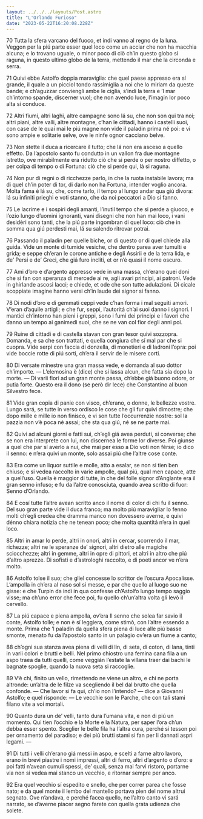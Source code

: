 ```yaml
---
layout: ../../../layouts/Post.astro
title: "L'Orlando Furioso"
date: "2023-05-22T16:20:08.228Z"
---
```

70
     Tutta la sfera varcano del fuoco,
et indi vanno al regno de la luna.
Veggon per la piú parte esser quel loco
come un acciar che non ha macchia alcuna;
e lo trovano uguale, o minor poco
di ciò ch’in questo globo si raguna,
in questo ultimo globo de la terra,
mettendo il mar che la circonda e serra.

71
     Quivi ebbe Astolfo doppia maraviglia:
che quel paese appresso era sí grande,
il quale a un picciol tondo rassimiglia
a noi che lo miriam da queste bande;
e ch’aguzzar conviengli ambe le ciglia,
s’indi la terra e ’l mar ch’intorno spande,
discerner vuol; che non avendo luce,
l’imagin lor poco alta si conduce.


72
     Altri fiumi, altri laghi, altre campagne
sono lá su, che non son qui tra noi;
altri piani, altre valli, altre montagne,
c’han le cittadi, hanno i castelli suoi,
con case de le quai mai le piú magne
non vide il paladin prima né poi:
e vi sono ampie e solitarie selve,
ove le ninfe ognor cacciano belve.

73
     Non stette il duca a ricercare il tutto;
che lá non era asceso a quello effetto.
Da l’apostolo santo fu condutto
in un vallon fra due montagne istretto,
ove mirabilmente era ridutto
ciò che si perde o per nostro diffetto,
o per colpa di tempo o di Fortuna:
ciò che si perde qui, lá si raguna.

74
     Non pur di regni o di ricchezze parlo,
in che la ruota instabile lavora;
ma di quel ch’in poter di tor, di darlo
non ha Fortuna, intender voglio ancora.
Molta fama è lá su, che, come tarlo,
il tempo al lungo andar qua giú divora:
lá su infiniti prieghi e voti stanno,
che da noi peccatori a Dio si fanno.

75
     Le lacrime e i sospiri degli amanti,
l’inutil tempo che si perde a giuoco,
e l’ozio lungo d’uomini ignoranti,
vani disegni che non han mai loco,
i vani desidèri sono tanti,
che la piú parte ingombran di quel loco:
ciò che in somma qua giú perdesti mai,
lá su salendo ritrovar potrai.


76
     Passando il paladin per quelle biche,
or di questo or di quel chiede alla guida.
Vide un monte di tumide vesiche,
che dentro parea aver tumulti e grida;
e seppe ch’eran le corone antiche
e degli Assirii e de la terra lida,
e de’ Persi e de’ Greci, che giá furo
incliti, et or n’è quasi il nome oscuro.

77
     Ami d’oro e d’argento appresso vede
in una massa, ch’erano quei doni
che si fan con speranza di mercede
ai re, agli avari principi, ai patroni.
Vede in ghirlande ascosi lacci; e chiede,
et ode che son tutte adulazioni.
Di cicale scoppiate imagine hanno
versi ch’in laude dei signor si fanno.

78
     Di nodi d’oro e di gemmati ceppi
vede c’han forma i mal seguiti amori.
V’eran d’aquile artigli; e che fur, seppi,
l’autoritá ch’ai suoi danno i signori.
I mantici ch’intorno han pieni i greppi,
sono i fumi dei principi e i favori
che danno un tempo ai ganimedi suoi,
che se ne van col fior degli anni poi.

79
     Ruine di cittadi e di castella
stavan con gran tesor quivi sozzopra.
Domanda, e sa che son trattati, e quella
congiura che sí mal par che si cuopra.
Vide serpi con faccia di donzella,
di monetieri e di ladroni l’opra:
poi vide boccie rotte di piú sorti,
ch’era il servir de le misere corti.


80
     Di versate minestre una gran massa
vede, e domanda al suo dottor ch’importe.
— L’elemosina è (dice) che si lassa
alcun, che fatta sia dopo la morte. —
Di varii fiori ad un gran monte passa,
ch’ebbe giá buono odore, or putia forte.
Questo era il dono (se però dir lece)
che Constantino al buon Silvestro fece.

81
     Vide gran copia di panie con visco,
ch’erano, o donne, le bellezze vostre.
Lungo sará, se tutte in verso ordisco
le cose che gli fur quivi dimostre;
che dopo mille e mille io non finisco,
e vi son tutte l’occurrenzie nostre:
sol la pazzia non v’è poca né assai;
che sta qua giú, né se ne parte mai.

82
     Quivi ad alcuni giorni e fatti sui,
ch’egli giá avea perduti, si converse;
che se non era interprete con lui,
non discernea le forme lor diverse.
Poi giunse a quel che par sí averlo a nui,
che mai per esso a Dio voti non fêrse;
io dico il senno: e n’era quivi un monte,
solo assai piú che l’altre cose conte.

83
     Era come un liquor suttile e molle,
atto a esalar, se non si tien ben chiuso;
e si vedea raccolto in varie ampolle,
qual piú, qual men capace, atte a quell’uso.
Quella è maggior di tutte, in che del folle
signor d’Anglante era il gran senno infuso;
e fu da l’altre conosciuta, quando
avea scritto di fuor: Senno d’Orlando.


84
     E cosí tutte l’altre avean scritto anco
il nome di color di chi fu il senno.
Del suo gran parte vide il duca franco;
ma molto piú maravigliar lo fenno
molti ch’egli credea che dramma manco
non dovessero averne, e quivi dénno
chiara notizia che ne tenean poco;
che molta quantitá n’era in quel loco.

85
     Altri in amar lo perde, altri in onori,
altri in cercar, scorrendo il mar, richezze;
altri ne le speranze de’ signori,
altri dietro alle magiche sciocchezze;
altri in gemme, altri in opre di pittori,
et altri in altro che piú d’altro aprezze.
Di sofisti e d’astrologhi raccolto,
e di poeti ancor ve n’era molto.

86
     Astolfo tolse il suo; che gliel concesse
lo scrittor de l’oscura Apocalisse.
L’ampolla in ch’era al naso sol si messe,
e par che quello al luogo suo ne gisse:
e che Turpin da indi in qua confesse
ch’Astolfo lungo tempo saggio visse;
ma ch’uno error che fece poi, fu quello
ch’un’altra volta gli levò il cervello.

87
     La piú capace e piena ampolla, ov’era
Il senno che solea far savio il conte,
Astolfo tolle; e non è sí leggiera,
come stimò, con l’altre essendo a monte.
Prima che ’l paladin da quella sfera
piena di luce alle piú basse smonte,
menato fu da l’apostolo santo
in un palagio ov’era un fiume a canto;


88
     ch’ogni sua stanza avea piena di velli
di lin, di seta, di coton, di lana,
tinti in varii colori e brutti e belli.
Nel primo chiostro una femina cana
fila a un aspo traea da tutti quelli,
come veggián l’estate la villana
traer dai bachi le bagnate spoglie,
quando la nuova seta si raccoglie.

89
     V’è chi, finito un vello, rimettendo
ne viene un altro, e chi ne porta altronde:
un’altra de le filze va scegliendo
il bel dal brutto che quella confonde.
— Che lavor si fa qui, ch’io non l’intendo? —
dice a Giovanni Astolfo; e quel risponde:
— Le vecchie son le Parche, che con tali
stami filano vite a voi mortali.

90
     Quanto dura un de’ velli, tanto dura
l’umana vita, e non di piú un momento.
Qui tien l’occhio e la Morte e la Natura,
per saper l’ora ch’un debba esser spento.
Sceglier le belle fila ha l’altra cura,
perché si tesson poi per ornamento
del paradiso; e dei piú brutti stami
si fan per li dannati aspri legami. —

91
     Di tutti i velli ch’erano giá messi
in aspo, e scelti a farne altro lavoro,
erano in brevi piastre i nomi impressi,
altri di ferro, altri d’argento o d’oro:
e poi fatti n’avean cumuli spessi,
de’ quali, senza mai farvi ristoro,
portarne via non si vedea mai stanco
un vecchio, e ritornar sempre per anco.


92
     Era quel vecchio sí espedito e snello,
che per correr parea che fosse nato;
e da quel monte il lembo del mantello
portava pien del nome altrui segnato.
Ove n’andava, e perché facea quello,
ne l’altro canto vi sará narrato,
se d’averne piacer segno farete
con quella grata udienza che solete.
